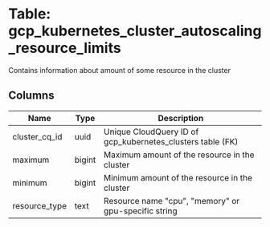 
# Table: gcp_kubernetes_cluster_autoscaling_resource_limits
Contains information about amount of some resource in the cluster
## Columns
| Name        | Type           | Description  |
| ------------- | ------------- | -----  |
|cluster_cq_id|uuid|Unique CloudQuery ID of gcp_kubernetes_clusters table (FK)|
|maximum|bigint|Maximum amount of the resource in the cluster|
|minimum|bigint|Minimum amount of the resource in the cluster|
|resource_type|text|Resource name "cpu", "memory" or gpu-specific string|
